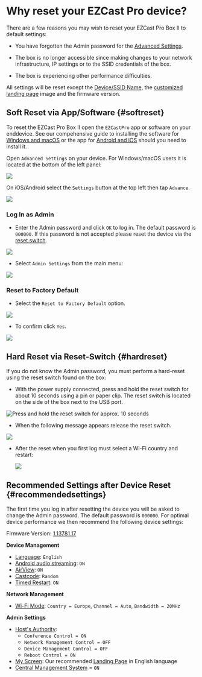 # Why reset your EZCast Pro device?

There are a few reasons you may wish to reset your EZCast Pro Box II to default settings:

* You have forgotten the Admin password for the [Advanced Settings](adv.settings.md).

* The box is no longer accessible since making changes to your network infrastructure, IP settings or to the SSID credentials of the box.

* The box is experiencing other performance difficulties.

All settings will be reset except the [Device/SSID Name](adv.settings.md#devicessid-name), the [customized landing page](adv.settings.md#myscreen) image and the firmware version.

## Soft Reset via App/Software {#softreset}

To reset the EZCast Pro Box II open the `EZCastPro` app or software on your enddevice. See our compehensive guide to installing the software for [Windows and macOS](quickstart.md#InstallSoftware) or the app for [Android and iOS](quickstart.md#InstallApp) should you need to install it.

Open `Advanced Settings` on your device. For Windows/macOS users it is located at the bottom of the left panel:

![](/assets/img/ProII-Win-App-Advanced-Settings.png)

On iOS/Android select the `Settings` button at the top left then tap `Advance`.

![](/assets/img/iOS_adv-settings.png)


### Log In as Admin

* Enter the Admin password and click `OK` to log in. The default password is `000000`. If this password is not accepted please reset the device via the [reset switch](reset.md#hardreset).

![](/assets/img/EZCastII_Login.png)

* Select `Admin Settings` from the main menu:

![](/assets/img/ezcastpro.II.select.adminsettings.png)

### Reset to Factory Default

* Select the `Reset to Factory Default` option.

![](/assets/img/ezcastpro.II.resetfactorydefaults.png)

* To confirm click `Yes`.

![](/assets/img/Reset.png)

## Hard Reset via Reset-Switch {#hardreset}

If you do not know the Admin password, you must perform a hard-reset using the reset switch found on the box:

* With the power supply connected, press and hold the reset switch for about 10 seconds using a pin or paper clip. The reset switch is located on the side of the box next to the USB port.

![Press and hold the reset switch for approx. 10 seconds](/assets/img/ProII-Press-Reset-Button.jpg)

* When the following message appears release the reset switch.

![](/assets/img/Reset_config_complete.png)

*  After the reset when you first log must select a Wi-Fi country and restart:

   ![](/assets/img/wifi.land.selection.png)

## Recommended Settings after Device Reset {#recommendedsettings}

The first time you log in after resetting the device you will be asked to change the Admin password. The default password is `000000`. For optimal device performance we then recommend the following device settings:

Firmware Version: [1.13781.17](whatsnew.md#ezcast-pro-box-ii-firmware-11378117)

**Device Management**

* [Language](adv.settings.md#Language): `English`
* [Android audio streaming](adv.settings.md#android-audio-streaming): `ON`
* [AirView](adv.settings.md#AirView): `ON`
* [Castcode](adv.settings.md#Castcode): `Random`
* [Timed Restart](adv.settings.md#timedrestart): `ON`

**Network Management**

* [Wi-Fi Mode](adv.settings.md#wifi-channel): `Country = Europe`, `Channel = Auto`, `Bandwidth = 20MHz`

**Admin Settings**

* [Host's Authority](adv.settings.md#hostauthority):
    * `Conference Control = ON`
    * `Network Management Control = OFF`
    * `Device Management Control = OFF`
    * `Reboot Control = ON`
* [My Screen](adv.settings.md#myscreen): Our recommended [Landing Page](https://download.stueber.de/doc/en/ezcastpro/EZCastPro2_landingpage.png) in English language
* [Central Management System](adv.settings.md#central-management-system) = `ON`



